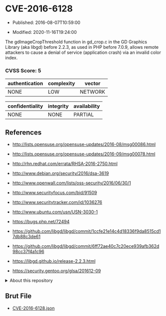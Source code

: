 # CVE-2016-6128

- Published: 2016-08-07T10:59:00

- Modified: 2020-11-16T19:24:00

The gdImageCropThreshold function in gd_crop.c in the GD Graphics Library (aka libgd) before 2.2.3, as used in PHP before 7.0.9, allows remote attackers to cause a denial of service (application crash) via an invalid color index.

### CVSS Score: **5**

| authentication | complexity | vector |
| --- | --- | --- |
| NONE | LOW | NETWORK |

| confidentiality | integrity | availability |
| --- | --- | --- |
| NONE | NONE | PARTIAL |

## References

* http://lists.opensuse.org/opensuse-updates/2016-08/msg00086.html

* http://lists.opensuse.org/opensuse-updates/2016-09/msg00078.html

* http://rhn.redhat.com/errata/RHSA-2016-2750.html

* http://www.debian.org/security/2016/dsa-3619

* http://www.openwall.com/lists/oss-security/2016/06/30/1

* http://www.securityfocus.com/bid/91509

* http://www.securitytracker.com/id/1036276

* http://www.ubuntu.com/usn/USN-3030-1

* https://bugs.php.net/72494

* https://github.com/libgd/libgd/commit/1ccfe21e14c4d18336f9da8515cd17db88c3de61

* https://github.com/libgd/libgd/commit/6ff72ae40c7c20ece939afb362d98cc37f4a1c96

* https://libgd.github.io/release-2.2.3.html

* https://security.gentoo.org/glsa/201612-09

<details>
<summary>About this repository</summary> 

  This repository is part of the project [Live Hack CVE](https://github.com/Live-Hack-CVE). Main website can be found [www.live-hack.org](https://www.live-hack.org) 
  
  Made by [Sn0wAlice](https://github.com/Sn0wAlice) for the people that care about security and need to have a feed of the latest CVEs. Hope you enjoy it, don't forget to star the repo and follow me on [Twitter](https://twitter.com/Sn0wAlice) and [Github](https://github.com/Sn0wAlice). And that is my [personnal website](https://www.alice-snow.me/)

  - [Home Page](https://github.com/Live-Hack-CVE)
  - [Framework](https://github.com/Live-Hack-CVE/cve-framework)
  - [CVE database](https://github.com/Live-Hack-CVE/full_database)
  - [Changelog](https://github.com/Live-Hack-CVE/Changelog)
</details>

## Brut File

* [CVE-2016-6128.json](https://raw.githubusercontent.com/Live-Hack-CVE/full_database/main/cves/2016/CVE-2016-6128.json)

